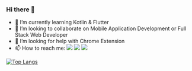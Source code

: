 ### Hi there 👋
- 🌱 I’m currently learning Kotlin & Flutter
- 👯 I’m looking to collaborate on Mobile Application Development or Full Stack Web Developer
- 🤔 I’m looking for help with Chrome Extension
- 📫 How to reach me: 
[<img src="https://img.shields.io/badge/linkedin-%230077B5.svg?&style=for-the-badge&logo=linkedin&logoColor=white">](https://www.linkedin.com/in/leroymchl/)
[<img src="https://img.shields.io/badge/gmail-D14836?&style=for-the-badge&logo=gmail&logoColor=white">](mailto:lrymchl@gmail.com?Subject=Referred%20from%20GitHub)
[<img src="https://img.shields.io/badge/instagram-%23E4405F.svg?&style=for-the-badge&logo=instagram&logoColor=white">](https://www.instagram.com/leroymchl/)

[![Top Langs](https://github-readme-stats.vercel.app/api/top-langs/?username=leroymichael&langs_count=8&theme=dark&hide=JavaScript)](https://github.com/leroymichael/github-readme-stats)

<!--
**LeroyMichael/leroymichael** is a ✨ _special_ ✨ repository because its `README.md` (this file) appears on your GitHub profile.
